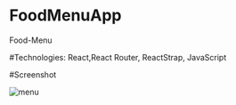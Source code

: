 # FoodMenuApp
Food-Menu

#Technologies: React,React Router, ReactStrap, JavaScript

#Screenshot

![menu](https://user-images.githubusercontent.com/74865603/117072560-4a867900-ad39-11eb-8e4c-d9c96a12db22.png)

